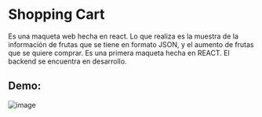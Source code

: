 # Shopping Cart

Es una maqueta web hecha en react. Lo que realiza es la muestra de la información de frutas que se tiene en formato JSON, y el aumento de frutas que se quiere comprar. Es una primera maqueta hecha en REACT. El backend se encuentra en desarrollo.

## Demo:

![image](https://res.cloudinary.com/dlhsturyl/image/upload/v1648688629/portfolio_photos/GIF/shopping_cart/shopping_cart_xiosiz.gif)